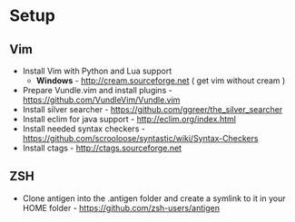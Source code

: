 # Setup

## Vim
* Install Vim with Python and Lua support 
  * **Windows** - http://cream.sourceforge.net ( get vim without cream )
* Prepare Vundle.vim and install plugins - https://github.com/VundleVim/Vundle.vim
* Install silver searcher - https://github.com/ggreer/the_silver_searcher
* Install eclim for java support - http://eclim.org/index.html
* Install needed syntax checkers - https://github.com/scrooloose/syntastic/wiki/Syntax-Checkers
* Install ctags - http://ctags.sourceforge.net

## ZSH
* Clone antigen into the .antigen folder and create a symlink to it in your HOME folder - https://github.com/zsh-users/antigen
